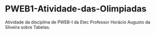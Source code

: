 # PWEB1-Atividade-das-Olimpiadas
Atividade da disciplina de PWEB-I da Etec Professor Horácio Augusto da Silveira sobre Tabelas.
